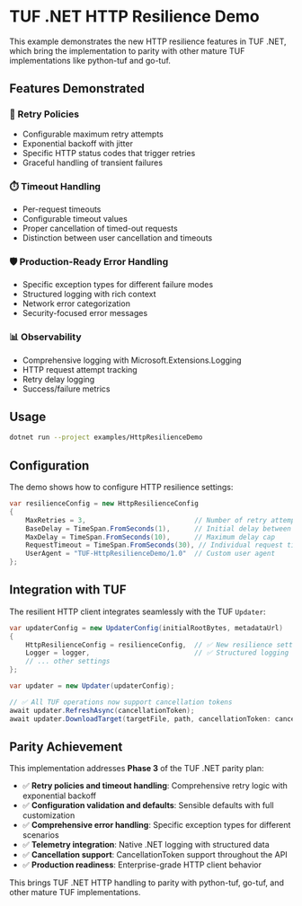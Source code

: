 # TUF .NET HTTP Resilience Demo

This example demonstrates the new HTTP resilience features in TUF .NET, which bring the implementation to parity with other mature TUF implementations like python-tuf and go-tuf.

## Features Demonstrated

### 🔄 Retry Policies
- Configurable maximum retry attempts
- Exponential backoff with jitter
- Specific HTTP status codes that trigger retries
- Graceful handling of transient failures

### ⏱️ Timeout Handling
- Per-request timeouts
- Configurable timeout values
- Proper cancellation of timed-out requests
- Distinction between user cancellation and timeouts

### 🛡️ Production-Ready Error Handling
- Specific exception types for different failure modes
- Structured logging with rich context
- Network error categorization
- Security-focused error messages

### 📊 Observability
- Comprehensive logging with Microsoft.Extensions.Logging
- HTTP request attempt tracking
- Retry delay logging
- Success/failure metrics

## Usage

```bash
dotnet run --project examples/HttpResilienceDemo
```

## Configuration

The demo shows how to configure HTTP resilience settings:

```csharp
var resilienceConfig = new HttpResilienceConfig
{
    MaxRetries = 3,                           // Number of retry attempts
    BaseDelay = TimeSpan.FromSeconds(1),      // Initial delay between retries
    MaxDelay = TimeSpan.FromSeconds(10),      // Maximum delay cap
    RequestTimeout = TimeSpan.FromSeconds(30), // Individual request timeout
    UserAgent = "TUF-HttpResilienceDemo/1.0"  // Custom user agent
};
```

## Integration with TUF

The resilient HTTP client integrates seamlessly with the TUF `Updater`:

```csharp
var updaterConfig = new UpdaterConfig(initialRootBytes, metadataUrl)
{
    HttpResilienceConfig = resilienceConfig,  // ✅ New resilience settings
    Logger = logger,                          // ✅ Structured logging support
    // ... other settings
};

var updater = new Updater(updaterConfig);

// ✅ All TUF operations now support cancellation tokens
await updater.RefreshAsync(cancellationToken);
await updater.DownloadTarget(targetFile, path, cancellationToken: cancellationToken);
```

## Parity Achievement

This implementation addresses **Phase 3** of the TUF .NET parity plan:

- ✅ **Retry policies and timeout handling**: Comprehensive retry logic with exponential backoff
- ✅ **Configuration validation and defaults**: Sensible defaults with full customization
- ✅ **Comprehensive error handling**: Specific exception types for different scenarios  
- ✅ **Telemetry integration**: Native .NET logging with structured data
- ✅ **Cancellation support**: CancellationToken support throughout the API
- ✅ **Production readiness**: Enterprise-grade HTTP client behavior

This brings TUF .NET HTTP handling to parity with python-tuf, go-tuf, and other mature TUF implementations.